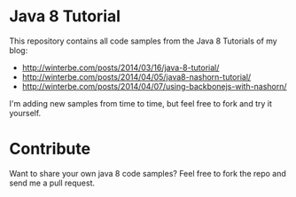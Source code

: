 Java 8 Tutorial
==============

This repository contains all code samples from the Java 8 Tutorials of my blog:

- http://winterbe.com/posts/2014/03/16/java-8-tutorial/
- http://winterbe.com/posts/2014/04/05/java8-nashorn-tutorial/
- http://winterbe.com/posts/2014/04/07/using-backbonejs-with-nashorn/

I'm adding new samples from time to time, but feel free to fork and try it yourself.


Contribute
==============

Want to share your own java 8 code samples? Feel free to fork the repo and send me a pull request.
